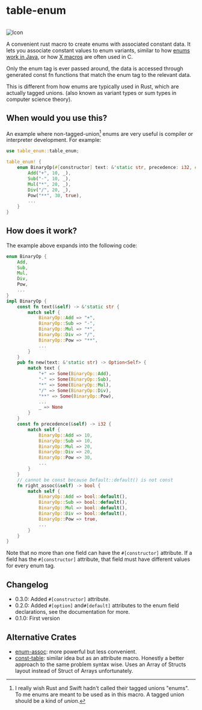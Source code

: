 # table-enum

<p>
  <a href="https://crates.io/crates/table_enum"><img alt="" src="https://img.shields.io/crates/d/table_enum?label=crates.io" /></a>
</p>

![Icon](https://raw.githubusercontent.com/sirwhinesalot/table-enum/main/table-enum-icon.svg)

A convenient rust macro to create enums with associated constant data.
It lets you associate constant values to enum variants, similar to how [enums work in Java](https://docs.oracle.com/javase/tutorial/java/javaOO/enum.html), 
or how [X macros](https://en.wikipedia.org/wiki/X_macro) are often used in C.

Only the enum tag is ever passed around, the data is accessed through generated const fn functions that match the enum
tag to the relevant data.

This is different from how enums are typically used in Rust, which are actually tagged unions.
(also known as variant types or sum types in computer science theory).

## When would you use this?

An example where non-tagged-union[^1] enums are very useful is compiler or interpreter development. For example:

```rust
use table_enum::table_enum;

table_enum! {
    enum BinaryOp(#[constructor] text: &'static str, precedence: i32, #[default] right_assoc: bool) {
        Add("+", 10, _),
        Sub("-", 10, _),
        Mul("*", 20, _),
        Div("/", 20, _),
        Pow("**", 30, true),
        ...
    }
}
```

[^1]: I really wish Rust and Swift hadn't called their tagged unions "enums". To me enums are meant to be used as in 
this macro. A tagged union should be a kind of *union*.

## How does it work?

The example above expands into the following code:

```rust
enum BinaryOp {
    Add,
    Sub,
    Mul,
    Div,
    Pow,
    ...
}
impl BinaryOp {
    const fn text(&self) -> &'static str {
        match self {
            BinaryOp::Add => "+",
            BinaryOp::Sub => "-",
            BinaryOp::Mul => "*",
            BinaryOp::Div => "/",
            BinaryOp::Pow => "**",
            ...
        }
    }
    pub fn new(text: &'static str) -> Option<Self> {
        match text {
            "+" => Some(BinaryOp::Add),
            "-" => Some(BinaryOp::Sub),
            "*" => Some(BinaryOp::Mul),
            "/" => Some(BinaryOp::Div),
            "**" => Some(BinaryOp::Pow),
            ...
            _ => None
        }
    }
    const fn precedence(&self) -> i32 {
        match self {
            BinaryOp::Add => 10,
            BinaryOp::Sub => 10,
            BinaryOp::Mul => 20,
            BinaryOp::Div => 20,
            BinaryOp::Pow => 30,
            ...
        }
    }
    // cannot be const because Default::default() is not const
    fn right_assoc(&self) -> bool {
        match self {
            BinaryOp::Add => bool::default(),
            BinaryOp::Sub => bool::default(),
            BinaryOp::Mul => bool::default(),
            BinaryOp::Div => bool::default(),
            BinaryOp::Pow => true,
            ...
        }
    }
}
```

Note that no more than one field can have the `#[constructor]` attribute. If a field has the `#[constructor]` attribute, that field must have different values for every enum tag.

## Changelog

- 0.3.0: Added `#[constructor]` attribute.
- 0.2.0: Added `#[option]` and`#[default]` attributes to the enum field declarations, see the documentation for more.
- 0.1.0: First version

## Alternative Crates

- [enum-assoc](https://crates.io/crates/enum-assoc): more powerful but less convenient.
- [const-table](https://crates.io/crates/const-table): similar idea but as an attribute macro. Honestly a better approach to the same problem syntax wise. Uses an Array of Structs layout instead of Struct of Arrays unfortunately.
